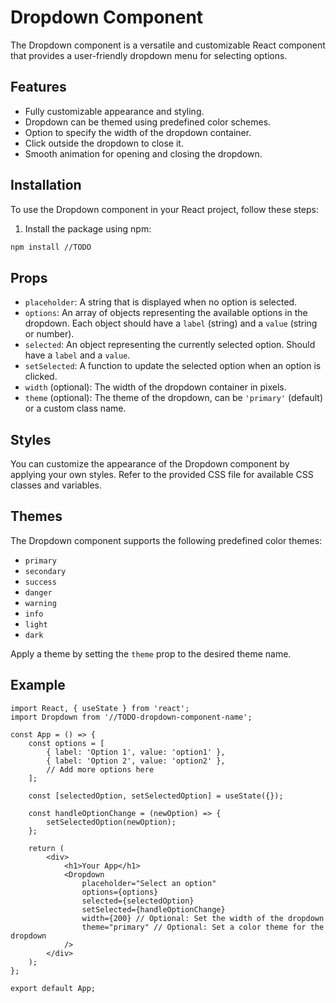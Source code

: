 
# Dropdown Component

The Dropdown component is a versatile and customizable React component that provides a user-friendly dropdown menu for selecting options.

## Features

- Fully customizable appearance and styling.
- Dropdown can be themed using predefined color schemes.
- Option to specify the width of the dropdown container.
- Click outside the dropdown to close it.
- Smooth animation for opening and closing the dropdown.

## Installation

To use the Dropdown component in your React project, follow these steps:

1. Install the package using npm:

```bash
npm install //TODO
```

## Props

-   `placeholder`: A string that is displayed when no option is selected.
-   `options`: An array of objects representing the available options in the dropdown. Each object should have a `label` (string) and a `value` (string or number).
-   `selected`: An object representing the currently selected option. Should have a `label` and a `value`.
-   `setSelected`: A function to update the selected option when an option is clicked.
-   `width` (optional): The width of the dropdown container in pixels.
-   `theme` (optional): The theme of the dropdown, can be `'primary'` (default) or a custom class name.

## Styles

You can customize the appearance of the Dropdown component by applying your own styles. Refer to the provided CSS file for available CSS classes and variables.

## Themes

The Dropdown component supports the following predefined color themes:

-   `primary`
-   `secondary`
-   `success`
-   `danger`
-   `warning`
-   `info`
-   `light`
-   `dark`

Apply a theme by setting the `theme` prop to the desired theme name.
## Example

```JSX
import React, { useState } from 'react';
import Dropdown from '//TODO-dropdown-component-name'; 

const App = () => {
    const options = [
        { label: 'Option 1', value: 'option1' },
        { label: 'Option 2', value: 'option2' },
        // Add more options here
    ];

    const [selectedOption, setSelectedOption] = useState({});

    const handleOptionChange = (newOption) => {
        setSelectedOption(newOption);
    };

    return (
        <div>
            <h1>Your App</h1>
            <Dropdown
                placeholder="Select an option"
                options={options}
                selected={selectedOption}
                setSelected={handleOptionChange}
                width={200} // Optional: Set the width of the dropdown
                theme="primary" // Optional: Set a color theme for the dropdown
            />
        </div>
    );
};

export default App;
```
